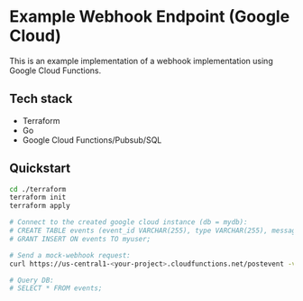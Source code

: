 # Example Webhook Endpoint (Google Cloud)

This is an example implementation of a webhook implementation using Google Cloud Functions.

## Tech stack

- Terraform
- Go
- Google Cloud Functions/Pubsub/SQL

## Quickstart

```sh
cd ./terraform
terraform init
terraform apply

# Connect to the created google cloud instance (db = mydb):
# CREATE TABLE events (event_id VARCHAR(255), type VARCHAR(255), message VARCHAR(255), PRIMARY KEY (event_id));
# GRANT INSERT ON events TO myuser;

# Send a mock-webhook request:
curl https://us-central1-<your-project>.cloudfunctions.net/postevent -v -d '{"type":"msg", "message":"Howdy"}' -H 'Content-Type: application/json'

# Query DB:
# SELECT * FROM events;
```
